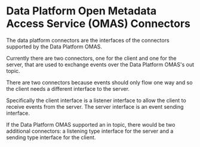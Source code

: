 <!-- SPDX-License-Identifier: CC-BY-4.0 -->
<!-- Copyright Contributors to the ODPi Egeria project. -->

# Data Platform Open Metadata Access Service (OMAS) Connectors

The data platform connectors are the interfaces of the
connectors supported by the Data Platform OMAS.

Currently there are two connectors, one for the client
and one for the server, that are used to exchange events
over the Data Platform OMAS's out topic.

There are two connectors because events should only flow one way
and so the client needs a different interface to the server.

Specifically the client interface is a listener interface
to allow the client to receive events from the server.
The server interface is an event sending interface.

If the Data Platform OMAS supported an in topic,
there would be two additional connectors: a listening type
interface for the server and a sending type
interface for the client.